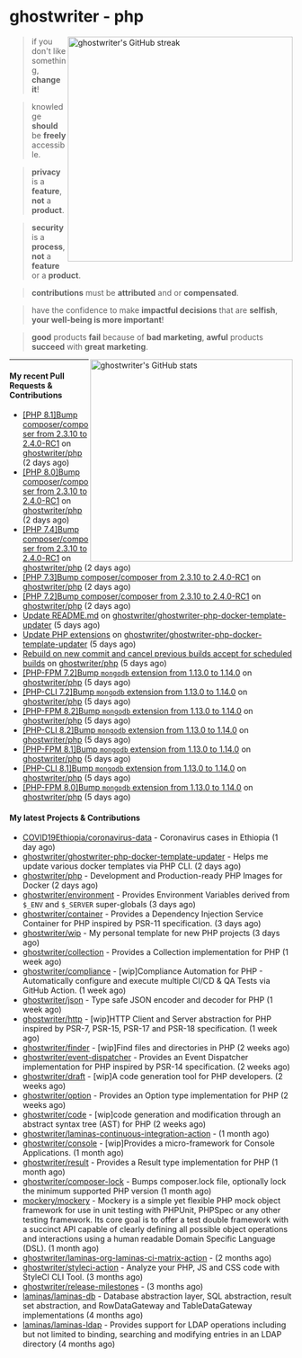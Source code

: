 # ghostwriter - php

<img alt="ghostwriter's GitHub streak" width="400px" align="right" src="https://github-readme-streak-stats.herokuapp.com/?cache_seconds=1800&user=ghostwriter">

> if you don't like something, **change it**!

> knowledge **should** be **freely** accessible.

> **privacy** is a **feature**, **not** a **product**.

> **security** is a **process**, **not** a **feature** or a **product**.

> **contributions** must be **attributed** and or **compensated**.

> have the confidence to make **impactful decisions** that are **selfish**, **your well-being is more important**!

> **good** products **fail** because of **bad marketing**, **awful** products **succeed** with **great marketing**.

<img alt="ghostwriter's GitHub stats" width="360px" align="right" src="https://github-readme-stats.vercel.app/api?cache_seconds=1800&username=ghostwriter&show_icons=true&count_private=true&hide_title=true&hide_rank=true&icon_color=333">

---

#### My recent Pull Requests & Contributions

- [[PHP 8.1]Bump composer/composer from 2.3.10 to 2.4.0-RC1](https://github.com/ghostwriter/php/pull/119) on [ghostwriter/php](https://github.com/ghostwriter/php) (2 days ago)
- [[PHP 8.0]Bump composer/composer from 2.3.10 to 2.4.0-RC1](https://github.com/ghostwriter/php/pull/118) on [ghostwriter/php](https://github.com/ghostwriter/php) (2 days ago)
- [[PHP 7.4]Bump composer/composer from 2.3.10 to 2.4.0-RC1](https://github.com/ghostwriter/php/pull/117) on [ghostwriter/php](https://github.com/ghostwriter/php) (2 days ago)
- [[PHP 7.3]Bump composer/composer from 2.3.10 to 2.4.0-RC1](https://github.com/ghostwriter/php/pull/116) on [ghostwriter/php](https://github.com/ghostwriter/php) (2 days ago)
- [[PHP 7.2]Bump composer/composer from 2.3.10 to 2.4.0-RC1](https://github.com/ghostwriter/php/pull/115) on [ghostwriter/php](https://github.com/ghostwriter/php) (2 days ago)
- [Update README.md](https://github.com/ghostwriter/ghostwriter-php-docker-template-updater/pull/2) on [ghostwriter/ghostwriter-php-docker-template-updater](https://github.com/ghostwriter/ghostwriter-php-docker-template-updater) (5 days ago)
- [Update PHP extensions](https://github.com/ghostwriter/ghostwriter-php-docker-template-updater/pull/1) on [ghostwriter/ghostwriter-php-docker-template-updater](https://github.com/ghostwriter/ghostwriter-php-docker-template-updater) (5 days ago)
- [Rebuild on new commit and cancel previous builds accept for scheduled builds](https://github.com/ghostwriter/php/pull/114) on [ghostwriter/php](https://github.com/ghostwriter/php) (5 days ago)
- [[PHP-FPM 7.2]Bump `mongodb` extension from 1.13.0 to 1.14.0](https://github.com/ghostwriter/php/pull/113) on [ghostwriter/php](https://github.com/ghostwriter/php) (5 days ago)
- [[PHP-CLI 7.2]Bump `mongodb` extension from 1.13.0 to 1.14.0](https://github.com/ghostwriter/php/pull/112) on [ghostwriter/php](https://github.com/ghostwriter/php) (5 days ago)
- [[PHP-FPM 8.2]Bump `mongodb` extension from 1.13.0 to 1.14.0](https://github.com/ghostwriter/php/pull/111) on [ghostwriter/php](https://github.com/ghostwriter/php) (5 days ago)
- [[PHP-CLI 8.2]Bump `mongodb` extension from 1.13.0 to 1.14.0](https://github.com/ghostwriter/php/pull/110) on [ghostwriter/php](https://github.com/ghostwriter/php) (5 days ago)
- [[PHP-FPM 8.1]Bump `mongodb` extension from 1.13.0 to 1.14.0](https://github.com/ghostwriter/php/pull/109) on [ghostwriter/php](https://github.com/ghostwriter/php) (5 days ago)
- [[PHP-CLI 8.1]Bump `mongodb` extension from 1.13.0 to 1.14.0](https://github.com/ghostwriter/php/pull/108) on [ghostwriter/php](https://github.com/ghostwriter/php) (5 days ago)
- [[PHP-FPM 8.0]Bump `mongodb` extension from 1.13.0 to 1.14.0](https://github.com/ghostwriter/php/pull/107) on [ghostwriter/php](https://github.com/ghostwriter/php) (5 days ago)

#### My latest Projects & Contributions

- [COVID19Ethiopia/coronavirus-data](https://github.com/COVID19Ethiopia/coronavirus-data) - Coronavirus cases in Ethiopia (1 day ago)
- [ghostwriter/ghostwriter-php-docker-template-updater](https://github.com/ghostwriter/ghostwriter-php-docker-template-updater) - Helps me update various docker templates via PHP CLI. (2 days ago)
- [ghostwriter/php](https://github.com/ghostwriter/php) - Development and Production-ready PHP Images for Docker (2 days ago)
- [ghostwriter/environment](https://github.com/ghostwriter/environment) - Provides Environment Variables derived from `$_ENV` and `$_SERVER` super-globals (3 days ago)
- [ghostwriter/container](https://github.com/ghostwriter/container) - Provides a Dependency Injection Service Container for PHP inspired by PSR-11 specification. (3 days ago)
- [ghostwriter/wip](https://github.com/ghostwriter/wip) - My personal template for new PHP projects (3 days ago)
- [ghostwriter/collection](https://github.com/ghostwriter/collection) - Provides a Collection implementation for PHP (1 week ago)
- [ghostwriter/compliance](https://github.com/ghostwriter/compliance) - [wip]Compliance Automation for PHP - Automatically configure and execute multiple CI/CD &amp; QA Tests via GitHub Action. (1 week ago)
- [ghostwriter/json](https://github.com/ghostwriter/json) - Type safe JSON encoder and decoder for PHP (1 week ago)
- [ghostwriter/http](https://github.com/ghostwriter/http) - [wip]HTTP Client and Server abstraction for PHP inspired by PSR-7, PSR-15, PSR-17 and PSR-18 specification. (1 week ago)
- [ghostwriter/finder](https://github.com/ghostwriter/finder) - [wip]Find files and directories in PHP (2 weeks ago)
- [ghostwriter/event-dispatcher](https://github.com/ghostwriter/event-dispatcher) - Provides an Event Dispatcher implementation for PHP inspired by PSR-14 specification. (2 weeks ago)
- [ghostwriter/draft](https://github.com/ghostwriter/draft) - [wip]A code generation tool for PHP developers. (2 weeks ago)
- [ghostwriter/option](https://github.com/ghostwriter/option) - Provides an Option type implementation for PHP (2 weeks ago)
- [ghostwriter/code](https://github.com/ghostwriter/code) - [wip]code generation and modification through an abstract syntax tree (AST) for PHP (2 weeks ago)
- [ghostwriter/laminas-continuous-integration-action](https://github.com/ghostwriter/laminas-continuous-integration-action) -  (1 month ago)
- [ghostwriter/console](https://github.com/ghostwriter/console) - [wip]Provides a micro-framework for Console Applications. (1 month ago)
- [ghostwriter/result](https://github.com/ghostwriter/result) - Provides a Result type implementation for PHP (1 month ago)
- [ghostwriter/composer-lock](https://github.com/ghostwriter/composer-lock) - Bumps composer.lock file, optionally lock the minimum supported PHP version (1 month ago)
- [mockery/mockery](https://github.com/mockery/mockery) - Mockery is a simple yet flexible PHP mock object framework for use in unit testing with PHPUnit, PHPSpec or any other testing framework. Its core goal is to offer a test double framework with a succinct API capable of clearly defining all possible object operations and interactions using a human readable Domain Specific Language (DSL). (1 month ago)
- [ghostwriter/laminas-org-laminas-ci-matrix-action](https://github.com/ghostwriter/laminas-org-laminas-ci-matrix-action) -  (2 months ago)
- [ghostwriter/styleci-action](https://github.com/ghostwriter/styleci-action) - Analyze your PHP, JS and CSS code with StyleCI CLI Tool. (3 months ago)
- [ghostwriter/release-milestones](https://github.com/ghostwriter/release-milestones) -  (3 months ago)
- [laminas/laminas-db](https://github.com/laminas/laminas-db) - Database abstraction layer, SQL abstraction, result set abstraction, and RowDataGateway and TableDataGateway implementations (4 months ago)
- [laminas/laminas-ldap](https://github.com/laminas/laminas-ldap) - Provides support for LDAP operations including but not limited to binding, searching and modifying entries in an LDAP directory (4 months ago)
